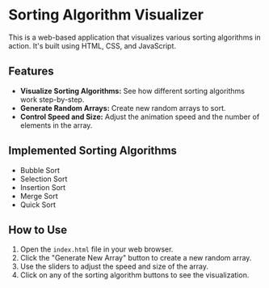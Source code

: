 # Sorting Algorithm Visualizer

This is a web-based application that visualizes various sorting algorithms in action. It's built using HTML, CSS, and JavaScript.

## Features

*   **Visualize Sorting Algorithms:** See how different sorting algorithms work step-by-step.
*   **Generate Random Arrays:** Create new random arrays to sort.
*   **Control Speed and Size:** Adjust the animation speed and the number of elements in the array.

## Implemented Sorting Algorithms

*   Bubble Sort
*   Selection Sort
*   Insertion Sort
*   Merge Sort
*   Quick Sort

## How to Use

1.  Open the `index.html` file in your web browser.
2.  Click the "Generate New Array" button to create a new random array.
3.  Use the sliders to adjust the speed and size of the array.
4.  Click on any of the sorting algorithm buttons to see the visualization.
